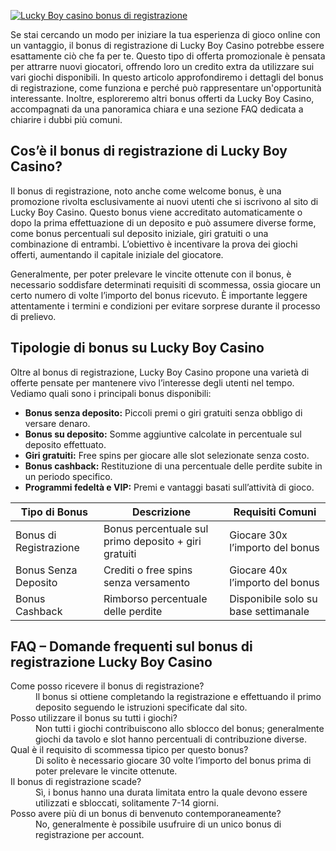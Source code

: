 [![Lucky Boy casino bonus di registrazione](https://123-caf.pages.dev/gitsignup.png)](https://vrmoo.ru/Bt82HjjY)

<p>Se stai cercando un modo per iniziare la tua esperienza di gioco online con un vantaggio, il bonus di registrazione di Lucky Boy Casino potrebbe essere esattamente ciò che fa per te. Questo tipo di offerta promozionale è pensata per attrarre nuovi giocatori, offrendo loro un credito extra da utilizzare sui vari giochi disponibili. In questo articolo approfondiremo i dettagli del bonus di registrazione, come funziona e perché può rappresentare un'opportunità interessante. Inoltre, esploreremo altri bonus offerti da Lucky Boy Casino, accompagnati da una panoramica chiara e una sezione FAQ dedicata a chiarire i dubbi più comuni.</p>  <h2>Cos’è il bonus di registrazione di Lucky Boy Casino?</h2> <p>Il bonus di registrazione, noto anche come welcome bonus, è una promozione rivolta esclusivamente ai nuovi utenti che si iscrivono al sito di Lucky Boy Casino. Questo bonus viene accreditato automaticamente o dopo la prima effettuazione di un deposito e può assumere diverse forme, come bonus percentuali sul deposito iniziale, giri gratuiti o una combinazione di entrambi. L’obiettivo è incentivare la prova dei giochi offerti, aumentando il capitale iniziale del giocatore.</p> <p>Generalmente, per poter prelevare le vincite ottenute con il bonus, è necessario soddisfare determinati requisiti di scommessa, ossia giocare un certo numero di volte l’importo del bonus ricevuto. È importante leggere attentamente i termini e condizioni per evitare sorprese durante il processo di prelievo.</p>  <h2>Tipologie di bonus su Lucky Boy Casino</h2> <p>Oltre al bonus di registrazione, Lucky Boy Casino propone una varietà di offerte pensate per mantenere vivo l’interesse degli utenti nel tempo. Vediamo quali sono i principali bonus disponibili:</p> <ul>   <li><strong>Bonus senza deposito:</strong> Piccoli premi o giri gratuiti senza obbligo di versare denaro.</li>   <li><strong>Bonus su deposito:</strong> Somme aggiuntive calcolate in percentuale sul deposito effettuato.</li>   <li><strong>Giri gratuiti:</strong> Free spins per giocare alle slot selezionate senza costo.</li>   <li><strong>Bonus cashback:</strong> Restituzione di una percentuale delle perdite subite in un periodo specifico.</li>   <li><strong>Programmi fedeltà e VIP:</strong> Premi e vantaggi basati sull’attività di gioco.</li> </ul>  <table>   <thead>     <tr>       <th>Tipo di Bonus</th>       <th>Descrizione</th>       <th>Requisiti Comuni</th>     </tr>   </thead>   <tbody>     <tr>       <td>Bonus di Registrazione</td>       <td>Bonus percentuale sul primo deposito + giri gratuiti</td>       <td>Giocare 30x l’importo del bonus</td>     </tr>     <tr>       <td>Bonus Senza Deposito</td>       <td>Crediti o free spins senza versamento</td>       <td>Giocare 40x l’importo del bonus</td>     </tr>     <tr>       <td>Bonus Cashback</td>       <td>Rimborso percentuale delle perdite</td>       <td>Disponibile solo su base settimanale</td>     </tr>   </tbody> </table>  <h2>FAQ – Domande frequenti sul bonus di registrazione Lucky Boy Casino</h2> <dl>   <dt>Come posso ricevere il bonus di registrazione?</dt>   <dd>Il bonus si ottiene completando la registrazione e effettuando il primo deposito seguendo le istruzioni specificate dal sito.</dd>    <dt>Posso utilizzare il bonus su tutti i giochi?</dt>   <dd>Non tutti i giochi contribuiscono allo sblocco del bonus; generalmente giochi da tavolo e slot hanno percentuali di contribuzione diverse.</dd>    <dt>Qual è il requisito di scommessa tipico per questo bonus?</dt>   <dd>Di solito è necessario giocare 30 volte l’importo del bonus prima di poter prelevare le vincite ottenute.</dd>    <dt>Il bonus di registrazione scade?</dt>   <dd>Sì, i bonus hanno una durata limitata entro la quale devono essere utilizzati e sbloccati, solitamente 7-14 giorni.</dd>    <dt>Posso avere più di un bonus di benvenuto contemporaneamente?</dt>   <dd>No, generalmente è possibile usufruire di un unico bonus di registrazione per account.</dd> </dl>